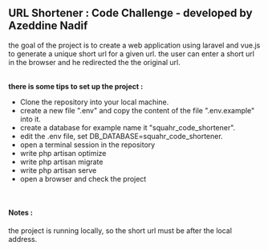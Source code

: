 <h2>URL Shortener : Code Challenge - developed by Azeddine Nadif</h2>
<p>the goal of the project is to create a web application using laravel and vue.js to generate a unique short url for a given url. the user can enter a short url in the browser and he redirected the the original url.</p>
<br>
<strong>there is some tips to set up the project :</strong>
<ul>
    <li>Clone the repository into your local machine.</li>
    <li>create a new file ".env" and copy the content of the file ".env.example" into it.</li>
    <li>create a database for example name it "squahr_code_shortener".</li>
    <li>edit the .env file, set DB_DATABASE=squahr_code_shortener.</li>
    <li>open a terminal session in the repository</li>
    <li>write php artisan optimize</li>
    <li>write php artisan migrate</li>
    <li>write php artisan serve</li>
    <li>open a browser and check the project</li>
</ul>
<br>
<h4>Notes : </h4>
<p>the project is running locally, so the short url must be after the local address.</p>
